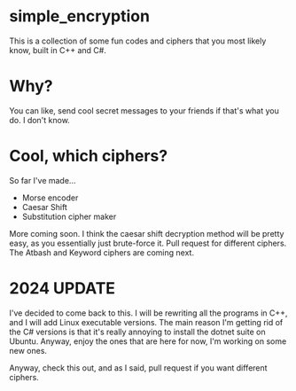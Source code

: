 # simple_encryption

This is a collection of some fun codes and ciphers that you most likely know, built in C++ and C#.

# Why?

You can like, send cool secret messages to your friends if that's what you do. I don't know.

# Cool, which ciphers?

So far I've made...

- Morse encoder
- Caesar Shift
- Substitution cipher maker

More coming soon. I think the caesar shift decryption method will be pretty easy, as you essentially just brute-force it.
Pull request for different ciphers. The Atbash and Keyword ciphers are coming next.

# 2024 UPDATE

I've decided to come back to this. I will be rewriting all the programs in C++, and I will add Linux executable versions. The main reason I'm getting rid of the C# versions is that it's really annoying to install the dotnet suite on Ubuntu. Anyway, enjoy the ones that are here for now, I'm working on some new ones.

Anyway, check this out, and as I said, pull request if you want different ciphers.
